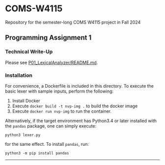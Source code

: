 # COMS-W4115
Repository for the semester-long COMS W4115 project in Fall 2024

## Programming Assignment 1
### Technical Write-Up
Please see [P01_LexicalAnalyzer/README.md](./P01_LexicalAnalyzer/README.md).

### Installation
For convenience, a Dockerfile is included in this directory. To execute the basic lexer with sample inputs, perform the following:
1. Install Docker
2. Execute `docker build -t nvp-img .` to build the docker image
3. Execute `docker run nvp-img` to run the container.

Alternatively, if the target environment has Python3.4 or later installed with the `pandas` package, one can simply execute:
```
python3 lexer.py
```
for the same effect. To install `pandas`, run:
```
python3 -m pip install pandas
```

----
